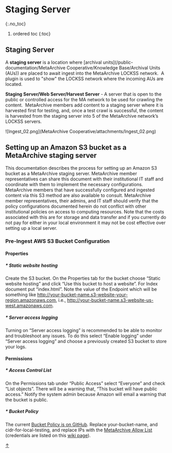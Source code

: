 # Staging Server  <a name="top"></a>
{:.no_toc}

1. ordered toc
{:toc}

## Staging Server

A **staging server** is a location where [archival units](/public-documentation/MetaArchive Cooperative/Knowledge Base/Archival Units (AUs)) are placed to await ingest into the MetaArchive LOCKSS network.  A plugin is used to "show" the LOCKSS network where the incoming AUs are located.

**Staging Server/Web Server/Harvest Server** - A server that is open to the public or controlled access for the MA network to be used for crawling the content.  MetaArchive members add content to a staging server where it is harvested first for testing, and, once a test crawl is successful, the content is harvested from the staging server into 5 of the MetaArchive network’s LOCKSS servers.

![Ingest_02.png](MetaArchive Cooperative/attachments/Ingest_02.png)

## Setting up an Amazon S3 bucket as a MetaArchive staging server

This documentation describes the process for setting up an Amazon S3 bucket as a MetaArchive staging server. MetaArchive member representatives can share this document with their institutional IT staff and coordinate with them to implement the necessary configurations. MetaArchive members that have successfully configured and ingested content via this S3 method are also available to consult. MetaArchive member representatives, their admins, and IT staff should verify that the policy configurations documented herein do not conflict with other institutional policies on access to computing resources. Note that the costs associated with this are for storage and data transfer and if you currently do not pay for either in your local environment it may not be cost effective over setting up a local server. 

### Pre-Ingest AWS S3 Bucket Configuration

#### Properties

##### * Static website hosting

Create the S3 bucket. On the Properties tab for the bucket choose “Static website hosting” and click “Use this bucket to host a website”. For Index document put “index.html”. Note the value of the Endpoint which will be something like <http://your-bucket-name.s3-website-your-region.amazonaws.com>, i.e., <http://your-bucket-name.s3-website-us-west.amazonaws.com>. 

##### * Server access logging

Turning on “Server access logging” is recommended to be able to monitor and troubleshoot any issues. To do this select “Enable logging” under “Server access logging” and choose a previously created S3 bucket to store your logs.

#### Permissions

##### * Access Control List

On the Permissions tab under “Public Access” select “Everyone” and check “List objects”. There will be a warning that, “This bucket will have public access.” Notify the system admin because Amazon will email a warning that the bucket is public. 

##### * Bucket Policy

The current [Bucket Policy is on GitHub](https://github.com/hannahlwang/metaarchive-s3-bucket-policy). Replace your-bucket-name, and cidr-for-local-testing, and replace IPs with the [MetaArchive Allow List](http://admin.metaarchive.org/protected/network/ips/metaarchive.ips) (credentials are listed on this [wiki page](https://wiki.metaarchive.org/metawiki/index.php/Credentials)).

<a class="top-link hide" href="#top">↑</a>
